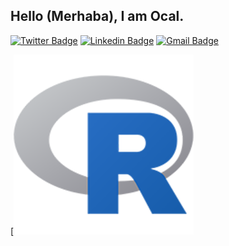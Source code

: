 ## Hello (Merhaba), I am Ocal.

[![Twitter Badge](https://img.shields.io/badge/-@ocalak-1ca0f1?style=flat-square&labelColor=1ca0f1&logo=twitter&logoColor=white&link=https://twitter.com/Ocalak_dev)](https://twitter.com/Ocalak_dev)  [![Linkedin Badge](https://img.shields.io/badge/-ocalkaptan123-blue?style=flat-square&logo=Linkedin&logoColor=white&link=https://www.linkedin.com/in/ocalkaptan123/)](https://www.linkedin.com/in/ocalkaptan123/)
[![Gmail Badge](https://img.shields.io/badge/-email@ocalkaptan.de-c14438?style=flat-square&logo=Gmail&logoColor=white&link=mailto:email@ocalkaptan.de)](mailto:email@ocalkaptan.de)



[![R](https://raw.githubusercontent.com/github/explore/80688e429a7d4ef2fca1e82350fe8e3517d3494d/topics/r/r.png)
